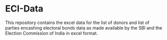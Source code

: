 # ECI-Data

This repository contains the excel data for the list of donors and list of parties encashing electoral bonds data as made available by the SBI and the Election Commission of India in excel format. 
